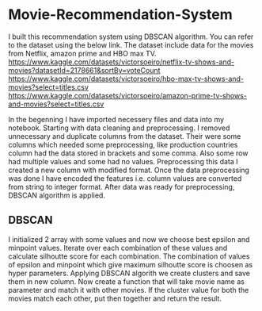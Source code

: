 # Movie-Recommendation-System

I built this recommendation system using DBSCAN algorithm. You can refer to the dataset using the below link. The dataset include data for the movies from Netflix, amazon prime and HBO max TV. 
https://www.kaggle.com/datasets/victorsoeiro/netflix-tv-shows-and-movies?datasetId=2178661&sortBy=voteCount
https://www.kaggle.com/datasets/victorsoeiro/hbo-max-tv-shows-and-movies?select=titles.csv
https://www.kaggle.com/datasets/victorsoeiro/amazon-prime-tv-shows-and-movies?select=titles.csv

In the begenning I have imported necessery files and data into my notebook. Starting with data cleaning and preprocessing.
I removed unnecessary and duplicate columns from the dataset. Their were some columns which needed some preprocessing, like production countries column had the data stored in brackets and some comma. Also some row had multiple values and some had no values. Preprocessing this data I created a new column with modified format. 
Once the data preprocessing was done I have encoded the features i.e. column values are converted from string to integer format. 
After data was ready for preprocessing, DBSCAN algorithm is applied. 

## DBSCAN
I initialized 2 array with some values and now we choose best epsilon and minpoint values. Iterate over each combination of these values and calculate silhoutte score for each combination. The combination of values of epsilon and minpoint which give maximum silhoutte score is choosen as hyper parameters.
Applying DBSCAN algorith we create clusters and save them in new column.
Now create a function that will take movie name as parameter and match it with other movies. If the cluster value for both the movies match each other, put then together and return the result. 


